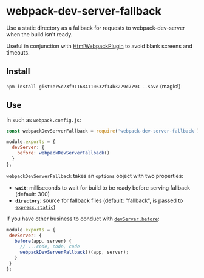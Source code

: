# webpack-dev-server-fallback

Use a static directory as a fallback for requests to webpack-dev-server when the build isn't ready. 

Useful in conjunction with [HtmlWebpackPlugin](https://github.com/jantimon/html-webpack-plugin) to avoid blank screens and timeouts.

## Install

`npm install gist:e75c23f911684110632f14b3229c7793 --save` (magic!)

## Use

In such as `webpack.config.js`:

```js
const webpackDevServerFallback = require('webpack-dev-server-fallback');

module.exports = {
  devServer: {
    before: webpackDevServerFallback()
  }
};
```

`webpackDevServerFallback` takes an `options` object with two properties:
  - **`wait`**: milliseconds to wait for build to be ready before serving fallback (default: 300)
  - **`directory`**: source for fallback files (default: "fallback", is passed to [`express.static`](https://expressjs.com/en/starter/static-files.html))
 
If you have other business to conduct with [`devServer.before`](https://webpack.js.org/configuration/dev-server#devserverbefore):
 
 ```js
module.exports = {
  devServer: {
    before(app, server) {
      // ...code, code, code
      webpackDevServerFallback()(app, server);
    }
  }
};
```